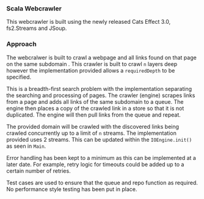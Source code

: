 ### Scala Webcrawler
This webcrawler is built using the newly released Cats Effect 3.0, fs2.Streams and JSoup.

### Approach
The webcralwer is built to crawl a webpage and all links found on that page on the same subdomain . This crawler is built to crawl ```n``` layers deep however the implementation provided allows a ```requiredDepth``` to be specified.

This is a breadth-first search problem with the implementation separating the searching and processing of pages. The crawler (engine) scrapes links from a page and adds all links of the same subdomain to a queue. The engine then places a copy of the crawled link in a store so that it is not duplicated. The engine will then pull links from the queue and repeat. 

The provided domain will be crawled with the discovered links being crawled concurrently up to a limit of ```n``` streams. The implementation provided uses 2 streams. This can be updated within the ```IOEngine.init()``` as seen in ```Main```. 

Error handling has been kept to a minimum as this can be implemented at a later date. For example, retry logic for timeouts could be added up to a certain number of retries.

Test cases are used to ensure that the queue and repo function as required. No performance style testing has been put in place.
